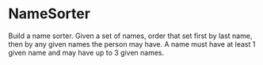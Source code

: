 # NameSorter
Build a name sorter. Given a set of names, order that set first by last name, then by any given names the person may have. A name must have at least 1 given name and may have up to 3 given names.
